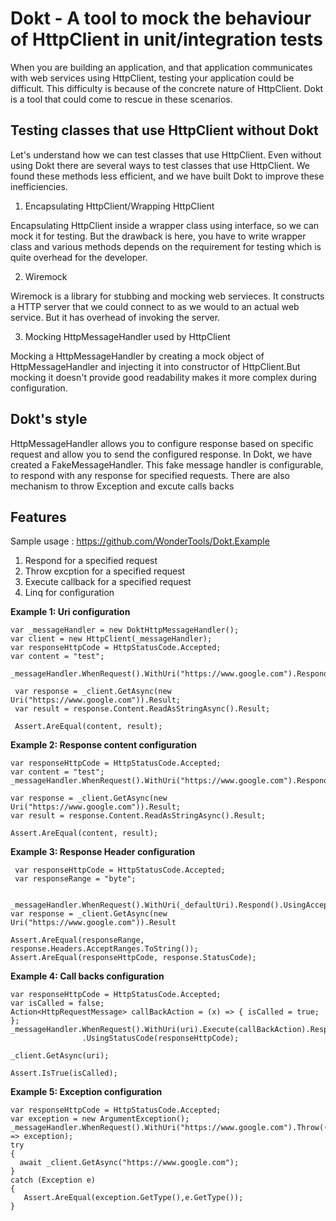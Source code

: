 # Dokt - A tool to mock the behaviour of HttpClient in unit/integration tests
When you are building an application, and that application communicates with web services using HttpClient, testing your application could be difficult. This difficulty is because of the concrete nature of HttpClient. Dokt is a tool that could come to rescue in these scenarios. 

## Testing classes that use HttpClient without Dokt
Let's understand how we can test classes that use HttpClient. Even without using Dokt there are several ways to test classes that use HttpClient. We found these methods less efficient, and we have built Dokt to improve these inefficiencies.

1. Encapsulating HttpClient/Wrapping HttpClient

Encapsulating HttpClient inside a wrapper class using interface, so we can mock it for testing. But the drawback is here, you have to write wrapper class and various methods depends on the requirement for testing which is quite overhead for the developer.

2. Wiremock

Wiremock is a library for stubbing and mocking web servieces. It constructs a HTTP server that we could connect to as we would to an actual web service. But it has overhead of invoking the server.

3. Mocking HttpMessageHandler used by HttpClient

Mocking a HttpMessageHandler by creating a mock object of HttpMessageHandler and injecting it into constructor of HttpClient.But mocking it doesn't provide good readability makes it more complex during configuration.

## Dokt's style
HttpMessageHandler allows you to configure response based on specific request and allow you to send the configured response.
In Dokt, we have created a FakeMessageHandler. This fake message handler is configurable, to respond with any response for specified requests.
There are also mechanism to throw Exception and excute calls backs 

## Features
Sample usage : https://github.com/WonderTools/Dokt.Example
1. Respond for a specified request
2. Throw excption for a specified request
3. Execute callback for a specified request
4. Linq for configuration

**Example 1: Uri configuration** 
```
var _messageHandler = new DoktHttpMessageHandler();
var client = new HttpClient(_messageHandler);
var responseHttpCode = HttpStatusCode.Accepted;
var content = "test";

_messageHandler.WhenRequest().WithUri("https://www.google.com").Respond(content).UsingStatusCode(responseHttpCode);

 var response = _client.GetAsync(new Uri("https://www.google.com")).Result;
 var result = response.Content.ReadAsStringAsync().Result;

 Assert.AreEqual(content, result);
  ```
**Example 2: Response content configuration** 
```
var responseHttpCode = HttpStatusCode.Accepted;
var content = "test";
_messageHandler.WhenRequest().WithUri("https://www.google.com").Respond(content).UsingStatusCode(responseHttpCode);

var response = _client.GetAsync(new Uri("https://www.google.com")).Result;
var result = response.Content.ReadAsStringAsync().Result;

Assert.AreEqual(content, result);
```
**Example 3: Response Header configuration** 
```
 var responseHttpCode = HttpStatusCode.Accepted;
 var responseRange = "byte";
 
 _messageHandler.WhenRequest().WithUri(_defaultUri).Respond().UsingAcceptRangeHeader(responseRange).UsingStatusCode(responseHttpCode);
var response = _client.GetAsync(new Uri("https://www.google.com")).Result

Assert.AreEqual(responseRange, response.Headers.AcceptRanges.ToString());
Assert.AreEqual(responseHttpCode, response.StatusCode);
```
**Example 4: Call backs configuration** 
```
var responseHttpCode = HttpStatusCode.Accepted;
var isCalled = false;
Action<HttpRequestMessage> callBackAction = (x) => { isCalled = true; };
_messageHandler.WhenRequest().WithUri(uri).Execute(callBackAction).Respond()
                .UsingStatusCode(responseHttpCode);

_client.GetAsync(uri);

Assert.IsTrue(isCalled);
```
**Example 5: Exception configuration** 
```
var responseHttpCode = HttpStatusCode.Accepted;
var exception = new ArgumentException();
_messageHandler.WhenRequest().WithUri("https://www.google.com").Throw((r) => exception);
try
{
  await _client.GetAsync("https://www.google.com");
}
catch (Exception e)
{
   Assert.AreEqual(exception.GetType(),e.GetType());
}
```
